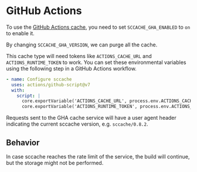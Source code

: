 # GitHub Actions

To use the [GitHub Actions cache](https://docs.github.com/en/actions/using-workflows/caching-dependencies-to-speed-up-workflows), you need to set `SCCACHE_GHA_ENABLED` to `on` to enable it.

By changing `SCCACHE_GHA_VERSION`, we can purge all the cache.

This cache type will need tokens like `ACTIONS_CACHE_URL` and `ACTIONS_RUNTIME_TOKEN` to work. You can set these environmental variables using the following step in a GitHub Actions workflow.

```yaml
- name: Configure sccache
  uses: actions/github-script@v7
  with:
    script: |
      core.exportVariable('ACTIONS_CACHE_URL', process.env.ACTIONS_CACHE_URL || '');
      core.exportVariable('ACTIONS_RUNTIME_TOKEN', process.env.ACTIONS_RUNTIME_TOKEN || '');
```

Requests sent to the GHA cache service will have a user agent header indicating the current sccache version, e.g. `sccache/0.8.2`.

## Behavior

In case sccache reaches the rate limit of the service, the build will continue, but the storage might not be performed.
